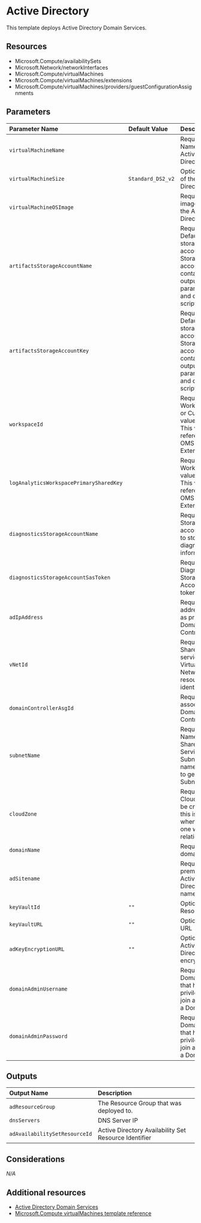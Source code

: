 # Active Directory

This template deploys Active Directory Domain Services.

## Resources

- Microsoft.Compute/availabilitySets
- Microsoft.Network/networkInterfaces
- Microsoft.Compute/virtualMachines
- Microsoft.Compute/virtualMachines/extensions
- Microsoft.Compute/virtualMachines/providers/guestConfigurationAssignments

## Parameters

| Parameter Name | Default Value | Description |
| :-             | :-            | :-          |
| `virtualMachineName` | | Required. Name for the Active Directory VMs
| `virtualMachineSize` | `Standard_DS2_v2` | Optional. Size of the Active Directory VMs
| `virtualMachineOSImage` | | Required. OS image used for the Active Directory VMs| `artifactsStorageAccountSasKey` | | Required. Shared Access Signature Key used to download custom scripts
| `artifactsStorageAccountName` | | Required. Default storage account name. Storage account that contains output parameters and common scripts
| `artifactsStorageAccountKey` | | Required. Default storage account Key. Storage account that contains output parameters and common scripts
| `workspaceId` | | Required. WorkspaceId or CustomerId value of OMS. This value is referenced in OMS VM Extension
| `logAnalyticsWorkspacePrimarySharedKey` | | Required. WorkspaceKey value of OMS. This value is referenced in OMS VM Extension
| `diagnosticsStorageAccountName` | | Required. Storage account used to store diagnostic information
| `diagnosticsStorageAccountSasToken` | | Required. Diagnostic Storage Account SAS token
| `adIpAddress` | | Required. IP address used as primary Domain Controller IP
| `vNetId` | | Required. Shared services Virtual Network resource identifier
| `domainControllerAsgId` | | Required. ASG associated to Domain Controllers
| `subnetName` | | Required. Name of Shared Services Subnet, this name is used to get the SubnetId
| `cloudZone` | | Required. Cloud Zone to be created, this is useful when using one way  trust relationship
| `domainName` | | Required. AD domain name
| `adSitename` | | Required. On-premises Active Directory site name
| `keyVaultId` | `""` | Optional. AKV Resource Id
| `keyVaultURL` | `""` | Optional. AKV URL
| `adKeyEncryptionURL` | `""` | Optional. Active Directory AKV encryption key 
| `domainAdminUsername` | | Required. Domain user that has privileges to join a VM into a Domain
| `domainAdminPassword` | | Required. Domain user that has privileges to join a VM into a Domain

## Outputs

| Output Name | Description |
| :-          | :-          |
| `adResourceGroup` | The Resource Group that was deployed to.
| `dnsServers` | DNS Server IP
| `adAvailabilitySetResourceId` | Active Directory Availability Set Resource Identifier

## Considerations

*N/A*

## Additional resources

- [Active Directory Domain Services](https://docs.microsoft.com/en-us/windows/desktop/ad/active-directory-domain-services)
- [Microsoft.Compute virtualMachines template reference](https://docs.microsoft.com/en-us/azure/templates/microsoft.compute/2019-03-01/virtualmachines)
